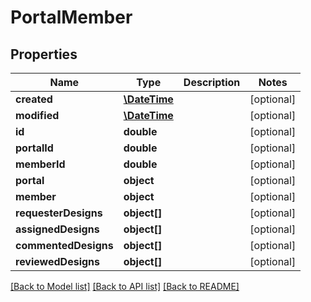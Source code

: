 # PortalMember

## Properties
Name | Type | Description | Notes
------------ | ------------- | ------------- | -------------
**created** | [**\DateTime**](\DateTime.md) |  | [optional] 
**modified** | [**\DateTime**](\DateTime.md) |  | [optional] 
**id** | **double** |  | [optional] 
**portalId** | **double** |  | [optional] 
**memberId** | **double** |  | [optional] 
**portal** | **object** |  | [optional] 
**member** | **object** |  | [optional] 
**requesterDesigns** | **object[]** |  | [optional] 
**assignedDesigns** | **object[]** |  | [optional] 
**commentedDesigns** | **object[]** |  | [optional] 
**reviewedDesigns** | **object[]** |  | [optional] 

[[Back to Model list]](../README.md#documentation-for-models) [[Back to API list]](../README.md#documentation-for-api-endpoints) [[Back to README]](../README.md)


